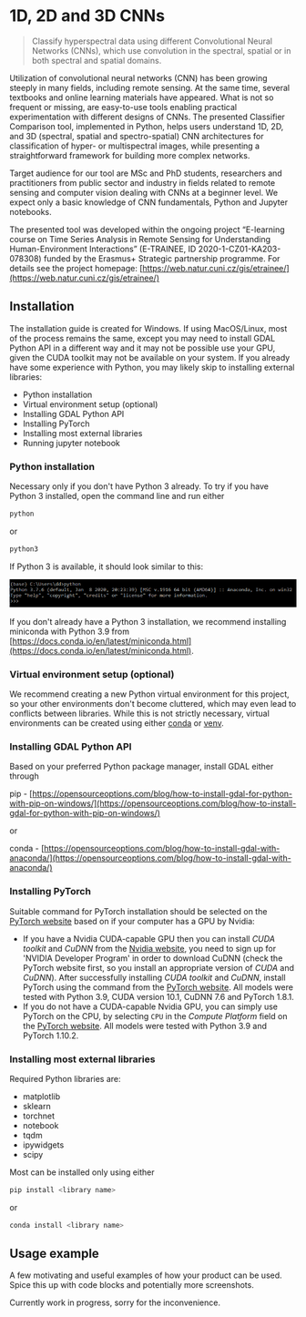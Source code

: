 # 1D, 2D and 3D CNNs
> Classify hyperspectral data using different Convolutional Neural Networks (CNNs), which use convolution in the spectral, spatial or in both spectral and spatial domains.

Utilization of convolutional neural networks (CNN) has been growing steeply in many fields, including remote
sensing. At the same time, several textbooks and online learning materials have appeared. What is not so
frequent or missing, are easy-to-use tools enabling practical experimentation with different designs of CNNs.
The presented Classifier Comparison tool, implemented in Python, helps users understand 1D, 2D, and 3D
(spectral, spatial and spectro-spatial) CNN architectures for classification of hyper- or multispectral images,
while presenting a straightforward framework for building more complex networks.

Target audience for our tool are MSc and PhD students, researchers and practitioners from public sector and
industry in fields related to remote sensing and computer vision dealing with CNNs at a beginner level. We
expect only a basic knowledge of CNN fundamentals, Python and Jupyter notebooks.

The presented tool was developed within the ongoing project “E-learning course on Time Series Analysis in
Remote Sensing for Understanding Human-Environment Interactions” (E-TRAINEE, ID 2020-1-CZ01-KA203-
078308) funded by the Erasmus+ Strategic partnership programme. For details see the project homepage:
[https://web.natur.cuni.cz/gis/etrainee/](https://web.natur.cuni.cz/gis/etrainee/)


## Installation

The installation guide is created for Windows. If using MacOS/Linux, most of the process remains the same, except you may need to install GDAL Python API in a different way and it may not be possible use your GPU, given the CUDA toolkit may not be available on your system.
If you already have some experience with Python, you may likely skip to installing external libraries:

- Python installation
- Virtual environment setup (optional)
- Installing GDAL Python API
- Installing PyTorch
- Installing most external libraries
- Running jupyter notebook

### Python installation
Necessary only if you don't have Python 3 already. To try if you have Python 3 installed, open the command line and run either
```sh
python
```
or
```sh
python3
```
If Python 3 is available, it should look similar to this:

![Python running in the command line](img/cli_python3.png "Python running in the command line")

If you don't already have a Python 3 installation, we recommend installing miniconda with Python 3.9 from [https://docs.conda.io/en/latest/miniconda.html](https://docs.conda.io/en/latest/miniconda.html).

### Virtual environment setup (optional)
We recommend creating a new Python virtual environment for this project, so your other environments don't become cluttered, which may even lead to conflicts between libraries. While this is not strictly necessary, virtual environments can be created using either [conda](https://docs.conda.io/projects/conda/en/latest/user-guide/tasks/manage-environments.html#creating-an-environment-with-commands) or [venv](https://packaging.python.org/en/latest/guides/installing-using-pip-and-virtual-environments/).

### Installing GDAL Python API
Based on your preferred Python package manager, install GDAL either through

pip - [https://opensourceoptions.com/blog/how-to-install-gdal-for-python-with-pip-on-windows/](https://opensourceoptions.com/blog/how-to-install-gdal-for-python-with-pip-on-windows/)

or

conda - [https://opensourceoptions.com/blog/how-to-install-gdal-with-anaconda/](https://opensourceoptions.com/blog/how-to-install-gdal-with-anaconda/)

### Installing PyTorch
Suitable command for PyTorch installation should be selected on the [PyTorch website](https://pytorch.org/get-started/locally/) based on if your computer has a GPU by Nvidia:
* If you have a Nvidia CUDA-capable GPU then you can install _CUDA toolkit_ and _CuDNN_ from the [Nvidia website](https://developer.nvidia.com/cuda-toolkit), you need to sign up for 'NVIDIA Developer Program' in order to download CuDNN (check the PyTorch website first, so you install an appropriate version of _CUDA_ and _CuDNN_). After successfully installing _CUDA toolkit_ and _CuDNN_, install PyTorch using the command from the [PyTorch website](https://pytorch.org/get-started/locally/). All models were tested with Python 3.9, CUDA version 10.1, CuDNN 7.6 and PyTorch 1.8.1.
* If you do not have a CUDA-capable Nvidia GPU, you can simply use PyTorch on the CPU, by selecting `CPU` in the _Compute Platform_ field on the [PyTorch website](https://pytorch.org/get-started/locally/). All models were tested with Python 3.9 and PyTorch 1.10.2.

### Installing most external libraries
Required Python libraries are:
- matplotlib
- sklearn
- torchnet
- notebook
- tqdm
- ipywidgets
- scipy

Most can be installed only using either

```sh
pip install <library name>
```
or
```sh
conda install <library name>
```

## Usage example

A few motivating and useful examples of how your product can be used. Spice this up with code blocks and potentially more screenshots.

Currently work in progress, sorry for the inconvenience.
